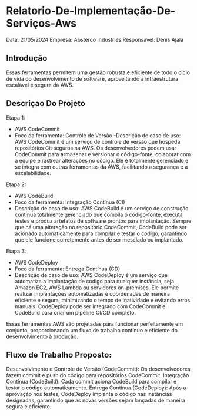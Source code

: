 # Relatorio-De-Implementação-De-Serviços-Aws

Data: 21/05/2024
Empresa: Absterco Industries
Responsavel: Denis Ajala

## Introdução
Essas ferramentas permitem uma gestão robusta e eficiente de todo o ciclo de vida do desenvolvimento de software, aproveitando a infraestrutura escalável e segura da AWS.

## Descriçao Do Projeto
Etapa 1: 
- AWS CodeCommit
- Foco da ferramenta: Controle de Versão
 -Descrição de caso de uso: AWS CodeCommit é um serviço de controle de versão que hospeda repositórios Git seguros na AWS. Os desenvolvedores podem usar CodeCommit para armazenar e versionar o código-fonte, colaborar com a equipe e rastrear alterações no código. Ele é totalmente gerenciado e se integra com outras ferramentas da AWS, facilitando a segurança e a escalabilidade.

Etapa 2: 
- AWS CodeBuild
- Foco da ferramenta: Integração Contínua (CI)
- Descrição de caso de uso: AWS CodeBuild é um serviço de construção contínua totalmente gerenciado que compila o código-fonte, executa testes e produz artefatos de software prontos para implantação. Sempre que há uma alteração no repositório CodeCommit, CodeBuild pode ser acionado automaticamente para compilar e testar o código, garantindo que ele funcione corretamente antes de ser mesclado ou implantado.

Etapa 3: 
- AWS CodeDeploy
- Foco da ferramenta: Entrega Contínua (CD)
- Descrição de caso de uso: AWS CodeDeploy é um serviço que automatiza a implantação de código para qualquer instância, seja Amazon EC2, AWS Lambda ou servidores on-premises. Ele permite realizar implantações automatizadas e coordenadas de maneira eficiente e segura, minimizando o tempo de inatividade e evitando erros manuais. CodeDeploy pode ser integrado com CodeCommit e CodeBuild para criar um pipeline CI/CD completo.

Essas ferramentas AWS são projetadas para funcionar perfeitamente em conjunto, proporcionando um fluxo de trabalho contínuo e eficiente do desenvolvimento à produção.

## Fluxo de Trabalho Proposto:
Desenvolvimento e Controle de Versão (CodeCommit): Os desenvolvedores fazem commit e push do código para repositórios CodeCommit.
Integração Contínua (CodeBuild): Cada commit aciona CodeBuild para compilar e testar o código automaticamente.
Entrega Contínua (CodeDeploy): Após a aprovação nos testes, CodeDeploy implanta o código nas instâncias designadas, garantindo que as novas versões sejam lançadas de maneira segura e eficiente.
